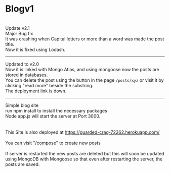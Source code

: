 # Blogv1
<br />
Update v2.1<br />
Major Bug fix<br />
It was crashing when Capital letters or more than a word was made the post title. <br />
Now it is fixed using Lodash.
<br />

-------------------
Updated to v2.0 <br />
Now it is linked with Mongo Atlas, and using mongoose now the posts are stored in databases. <br />
You can delete the post using the button in the page ```/posts/xyz``` or visit it by clicking "read more" beside the substring. <br />
The deployment link is down. <br />

-------------------
Simple blog site <br />
run npm install to install the necessary packages <br />
Node app.js will start the server at Port 3000. <br />
<br /> <br />
This Site is also deployed at https://guarded-crag-72262.herokuapp.com/
<br /> <br /> 
You can visit "/compose" to create new posts
 <br /> <br /> 
If server is restarted the new posts are deleted but this will soon be updated using MongoDB with Mongoose so that even after restarting the server, the posts are saved.
